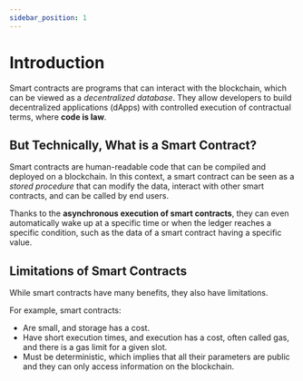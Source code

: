 ```yaml
---
sidebar_position: 1
---
```


# Introduction

Smart contracts are programs that can interact with the blockchain, which can be viewed as a *decentralized database*. They allow developers to build decentralized applications (dApps) with controlled execution of contractual terms, where **code is law**.

## But Technically, What is a Smart Contract?

Smart contracts are human-readable code that can be compiled and deployed on a blockchain. In this context, a smart contract can be seen as a *stored procedure* that can modify the data, interact with other smart contracts, and can be called by end users.

Thanks to the **asynchronous execution of smart contracts**, they can even automatically wake up at a specific time or when the ledger reaches a specific condition, such as the data of a smart contract having a specific value.

## Limitations of Smart Contracts

While smart contracts have many benefits, they also have limitations.

For example, smart contracts:

- Are small, and storage has a cost.
- Have short execution times, and execution has a cost, often called gas, and there is a gas limit for a given slot.
- Must be deterministic, which implies that all their parameters are public and they can only access information on the blockchain.
